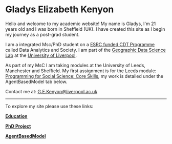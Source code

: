 
# Gladys Elizabeth Kenyon

Hello and welcome to my academic website! My name is Gladys, I'm 21 years old and I was born in Sheffield (UK). I have created this site as I begin my journey as a post-grad student.

I am a integrated Msc/PhD student on a [ESRC funded CDT Programme](https://datacdt.org/) called Data Analytics and Society. I am part of the [Geographic Data Science Lab](https://www.liverpool.ac.uk/geographic-data-science/) at the [University of Liverpool](https://www.liverpool.ac.uk/). 

As part of my MsC I am taking modules at the University of Leeds, Manchester and Sheffield. My first assignment is for the Leeds module: [Programming for Social Science: Core Skills](https://www.geog.leeds.ac.uk/courses/computing/study/core-python-phd/), my work is detailed under the AgentBasedModel tab below. 

Contact me at:
G.E.Kenyon@liverpool.ac.uk

---
To explore my site please use these links:

**[Education](https://github.com/gladyskenyon/gladskenyon.github.io/blob/main/Education.md)**

**[PhD Project](PhD.md)**

**[AgentBasedModel](AgentBasedModel.md)**


